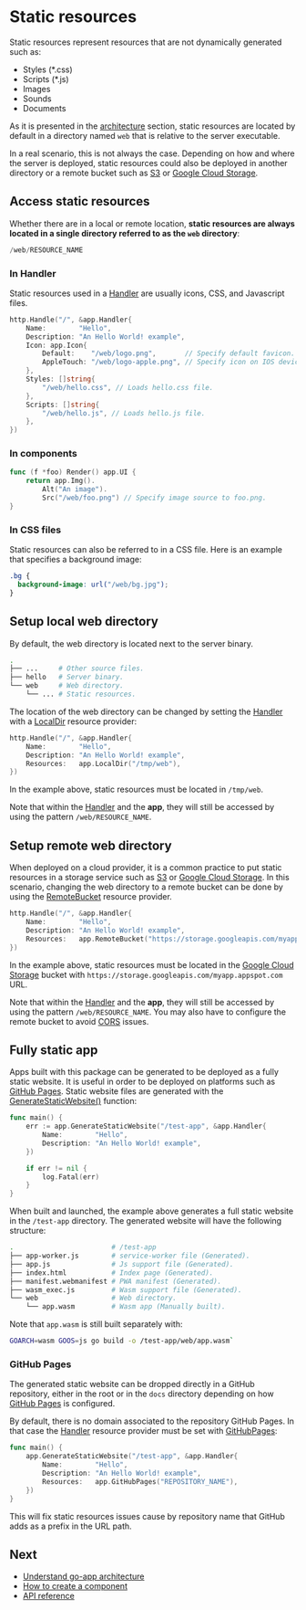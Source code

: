 # Static resources

Static resources represent resources that are not dynamically generated such as:

- Styles (\*.css)
- Scripts (\*.js)
- Images
- Sounds
- Documents

As it is presented in the [architecture](/architecture#static-resources) section, static resources are located by default in a directory named `web` that is relative to the server executable.

In a real scenario, this is not always the case. Depending on how and where the server is deployed, static resources could also be deployed in another directory or a remote bucket such as [S3](https://aws.amazon.com/s3) or [Google Cloud Storage](https://cloud.google.com/storage).

## Access static resources

Whether there are in a local or remote location, **static resources are always located in a single directory referred to as the `web` directory**:

```go
/web/RESOURCE_NAME
```

### In Handler

Static resources used in a [Handler](/reference#Handler) are usually icons, CSS, and Javascript files.

```go
http.Handle("/", &app.Handler{
	Name:        "Hello",
	Description: "An Hello World! example",
	Icon: app.Icon{
		Default:    "/web/logo.png",       // Specify default favicon.
		AppleTouch: "/web/logo-apple.png", // Specify icon on IOS devices.
	},
	Styles: []string{
		"/web/hello.css", // Loads hello.css file.
	},
	Scripts: []string{
		"/web/hello.js", // Loads hello.js file.
	},
})
```

### In components

```go
func (f *foo) Render() app.UI {
	return app.Img().
		Alt("An image").
		Src("/web/foo.png") // Specify image source to foo.png.
}
```

### In CSS files

Static resources can also be referred to in a CSS file. Here is an example that specifies a background image:

```css
.bg {
  background-image: url("/web/bg.jpg");
}
```

## Setup local web directory

By default, the web directory is located next to the server binary.

```bash
.
├── ...     # Other source files.
├── hello   # Server binary.
└── web     # Web directory.
    └── ... # Static resources.
```

The location of the web directory can be changed by setting the [Handler](/reference#Handler) with a [LocalDir](/reference#LocalDir) resource provider:

```go
http.Handle("/", &app.Handler{
	Name:        "Hello",
	Description: "An Hello World! example",
	Resources:   app.LocalDir("/tmp/web"),
})
```

In the example above, static resources must be located in `/tmp/web`.

Note that within the [Handler](/reference#Handler) and the **app**, they will still be accessed by using the pattern `/web/RESOURCE_NAME`.

## Setup remote web directory

When deployed on a cloud provider, it is a common practice to put static resources in a storage service such as [S3](https://aws.amazon.com/s3) or [Google Cloud Storage](https://cloud.google.com/storage). In this scenario, changing the web directory to a remote bucket can be done by using the [RemoteBucket](/reference#RemoteBucket) resource provider.

```go
http.Handle("/", &app.Handler{
	Name:        "Hello",
	Description: "An Hello World! example",
	Resources:   app.RemoteBucket("https://storage.googleapis.com/myapp.appspot.com"),
})
```

In the example above, static resources must be located in the [Google Cloud Storage](https://cloud.google.com/storage) bucket with `https://storage.googleapis.com/myapp.appspot.com` URL.

Note that within the [Handler](/reference#Handler) and the **app**, they will still be accessed by using the pattern `/web/RESOURCE_NAME`. You may also have to configure the remote bucket to avoid [CORS](https://developer.mozilla.org/en-US/docs/Web/HTTP/CORS) issues.

## Fully static app

Apps built with this package can be generated to be deployed as a fully static website. It is useful in order to be deployed on platforms such as [GitHub Pages](https://pages.github.com). Static website files are generated with the [GenerateStaticWebsite()](/reference#GenerateStaticWebsite) function:

```go
func main() {
	err := app.GenerateStaticWebsite("/test-app", &app.Handler{
		Name:        "Hello",
		Description: "An Hello World! example",
    })

    if err != nil {
        log.Fatal(err)
    }
}
```

When built and launched, the example above generates a full static website in the `/test-app` directory. The generated website will have the following structure:

```bash
.                        # /test-app
├── app-worker.js        # service-worker file (Generated).
├── app.js               # Js support file (Generated).
├── index.html           # Index page (Generated).
├── manifest.webmanifest # PWA manifest (Generated).
├── wasm_exec.js         # Wasm support file (Generated).
└── web                  # Web directory.
    └── app.wasm         # Wasm app (Manually built).
```

Note that `app.wasm` is still built separately with:

```bash
GOARCH=wasm GOOS=js go build -o /test-app/web/app.wasm`
```

### GitHub Pages

The generated static website can be dropped directly in a GitHub repository, either in the root or in the `docs` directory depending on how [GitHub Pages](https://pages.github.com) is configured.

By default, there is no domain associated to the repository GitHub Pages. In that case the [Handler](/reference#Handler) resource provider must be set with [GitHubPages](/reference#GitHubPages):

```go
func main() {
	app.GenerateStaticWebsite("/test-app", &app.Handler{
		Name:        "Hello",
		Description: "An Hello World! example",
		Resources:   app.GitHubPages("REPOSITORY_NAME"),
	})
}
```

This will fix static resources issues cause by repository name that GitHub adds as a prefix in the URL path.

## Next

- [Understand go-app architecture](/architecture)
- [How to create a component](/components)
- [API reference](/reference)
